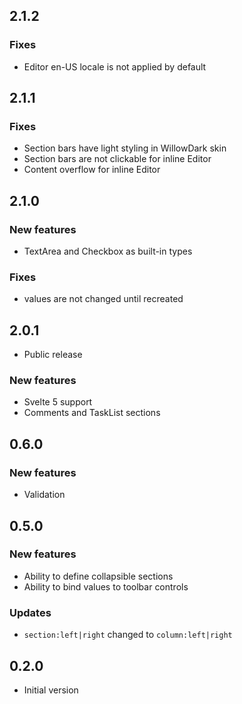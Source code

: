 ## 2.1.2

### Fixes

-   Editor en-US locale is not applied by default

## 2.1.1

### Fixes

-   Section bars have light styling in WillowDark skin
-   Section bars are not clickable for inline Editor
-   Content overflow for inline Editor

## 2.1.0

### New features

-   TextArea and Checkbox as built-in types

### Fixes

-   values are not changed until recreated

## 2.0.1

-   Public release

### New features

-   Svelte 5 support
-   Comments and TaskList sections

## 0.6.0

### New features

-   Validation

## 0.5.0

### New features

-   Ability to define collapsible sections
-   Ability to bind values to toolbar controls

### Updates

-   `section:left|right` changed to `column:left|right`

## 0.2.0

-   Initial version
